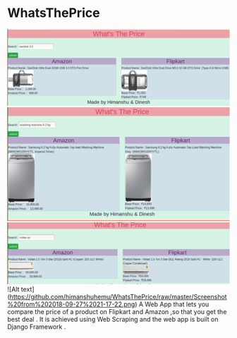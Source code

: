 # WhatsThePrice
![Alt text](https://github.com/himanshuhemu/WhatsThePrice/raw/master/Screenshot%20from%202018-09-27%2021-08-05.png)
![Alt text](https://github.com/himanshuhemu/WhatsThePrice/raw/master/Screenshot%20from%202018-09-27%2021-09-15.png)
![Alt text](https://github.com/himanshuhemu/WhatsThePrice/raw/master/Screenshot%20from%202018-09-27%2021-11-48.png)
![Alt text] (https://github.com/himanshuhemu/WhatsThePrice/raw/master/Screenshot%20from%202018-09-27%2021-17-22.png)
A Web App that lets you compare the price of a product on Flipkart and Amazon ,so that you get the best deal . It is achieved using Web Scraping and the web app is built on Django Framework .
 
